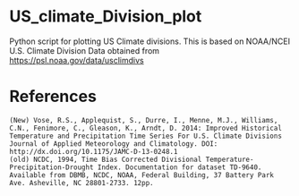 # US_climate_Division_plot
Python script for plotting US Climate divisions. This is based on NOAA/NCEI U.S. Climate Division Data obtained from https://psl.noaa.gov/data/usclimdivs



# References

    (New) Vose, R.S., Applequist, S., Durre, I., Menne, M.J., Williams, C.N., Fenimore, C., Gleason, K., Arndt, D. 2014: Improved Historical Temperature and Precipitation Time Series For U.S. Climate Divisions Journal of Applied Meteorology and Climatology. DOI: http://dx.doi.org/10.1175/JAMC-D-13-0248.1
    (old) NCDC, 1994, Time Bias Corrected Divisional Temperature-Precipitation-Drought Index. Documentation for dataset TD-9640. Available from DBMB, NCDC, NOAA, Federal Building, 37 Battery Park Ave. Asheville, NC 28801-2733. 12pp.
